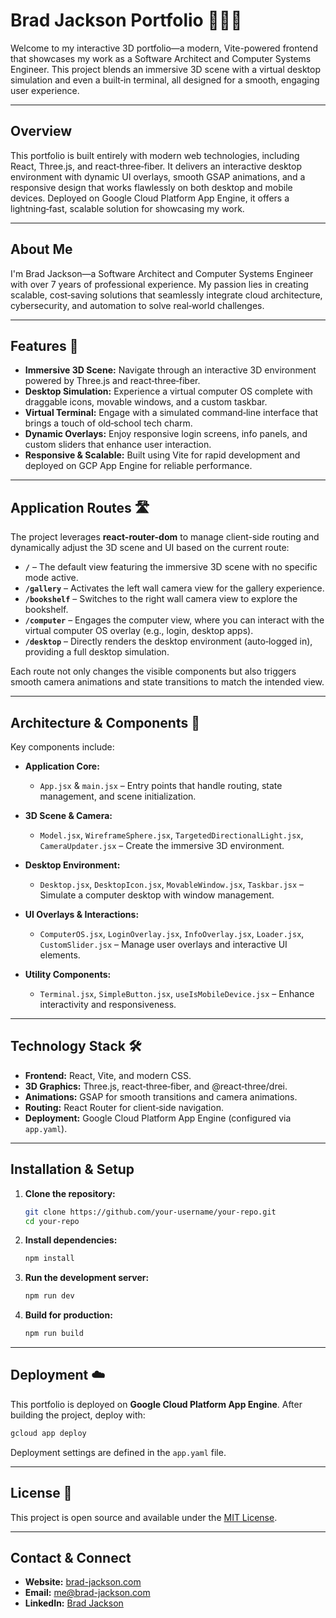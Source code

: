 <!-- TODO
1. rick roll
2. spotify app -->

# Brad Jackson Portfolio 🧑🏻‍💻

Welcome to my interactive 3D portfolio—a modern, Vite-powered frontend that showcases my work as a Software Architect and Computer Systems Engineer. This project blends an immersive 3D scene with a virtual desktop simulation and even a built‑in terminal, all designed for a smooth, engaging user experience.

---

## Overview

This portfolio is built entirely with modern web technologies, including React, Three.js, and react‑three‑fiber. It delivers an interactive desktop environment with dynamic UI overlays, smooth GSAP animations, and a responsive design that works flawlessly on both desktop and mobile devices. Deployed on Google Cloud Platform App Engine, it offers a lightning‑fast, scalable solution for showcasing my work.

---

## About Me

I'm Brad Jackson—a Software Architect and Computer Systems Engineer with over 7 years of professional experience. My passion lies in creating scalable, cost‑saving solutions that seamlessly integrate cloud architecture, cybersecurity, and automation to solve real‑world challenges.

---

## Features 🚀

- **Immersive 3D Scene:** Navigate through an interactive 3D environment powered by Three.js and react‑three‑fiber.
- **Desktop Simulation:** Experience a virtual computer OS complete with draggable icons, movable windows, and a custom taskbar.
- **Virtual Terminal:** Engage with a simulated command‑line interface that brings a touch of old‑school tech charm.
- **Dynamic Overlays:** Enjoy responsive login screens, info panels, and custom sliders that enhance user interaction.
- **Responsive & Scalable:** Built using Vite for rapid development and deployed on GCP App Engine for reliable performance.

---

## Application Routes 🛣️

The project leverages **react-router-dom** to manage client-side routing and dynamically adjust the 3D scene and UI based on the current route:

- **`/`** – The default view featuring the immersive 3D scene with no specific mode active.
- **`/gallery`** – Activates the left wall camera view for the gallery experience.
- **`/bookshelf`** – Switches to the right wall camera view to explore the bookshelf.
- **`/computer`** – Engages the computer view, where you can interact with the virtual computer OS overlay (e.g., login, desktop apps).
- **`/desktop`** – Directly renders the desktop environment (auto‑logged in), providing a full desktop simulation.

Each route not only changes the visible components but also triggers smooth camera animations and state transitions to match the intended view.

---

## Architecture & Components 🧩

Key components include:

- **Application Core:**  
  - `App.jsx` & `main.jsx` – Entry points that handle routing, state management, and scene initialization.
  
- **3D Scene & Camera:**  
  - `Model.jsx`, `WireframeSphere.jsx`, `TargetedDirectionalLight.jsx`, `CameraUpdater.jsx` – Create the immersive 3D environment.
  
- **Desktop Environment:**  
  - `Desktop.jsx`, `DesktopIcon.jsx`, `MovableWindow.jsx`, `Taskbar.jsx` – Simulate a computer desktop with window management.
  
- **UI Overlays & Interactions:**  
  - `ComputerOS.jsx`, `LoginOverlay.jsx`, `InfoOverlay.jsx`, `Loader.jsx`, `CustomSlider.jsx` – Manage user overlays and interactive UI elements.
  
- **Utility Components:**  
  - `Terminal.jsx`, `SimpleButton.jsx`, `useIsMobileDevice.jsx` – Enhance interactivity and responsiveness.

---

## Technology Stack 🛠️

- **Frontend:** React, Vite, and modern CSS.
- **3D Graphics:** Three.js, react‑three‑fiber, and @react‑three/drei.
- **Animations:** GSAP for smooth transitions and camera animations.
- **Routing:** React Router for client‑side navigation.
- **Deployment:** Google Cloud Platform App Engine (configured via `app.yaml`).

---

## Installation & Setup

1. **Clone the repository:**
   ```bash
   git clone https://github.com/your-username/your-repo.git
   cd your-repo
   ```

2. **Install dependencies:**
   ```bash
   npm install
   ```

3. **Run the development server:**
   ```bash
   npm run dev
   ```

4. **Build for production:**
   ```bash
   npm run build
   ```

---

## Deployment ☁️

This portfolio is deployed on **Google Cloud Platform App Engine**. After building the project, deploy with:
```bash
gcloud app deploy
```
Deployment settings are defined in the `app.yaml` file.

---

## License 📜

This project is open source and available under the [MIT License](./LICENSE).

---

## Contact & Connect

- **Website:** [brad-jackson.com](https://brad-jackson.com)
- **Email:** [me@brad-jackson.com](mailto:me@brad-jackson.com)
- **LinkedIn:** [Brad Jackson](https://www.linkedin.com/in/bradley-jackson-a73a92191/)
